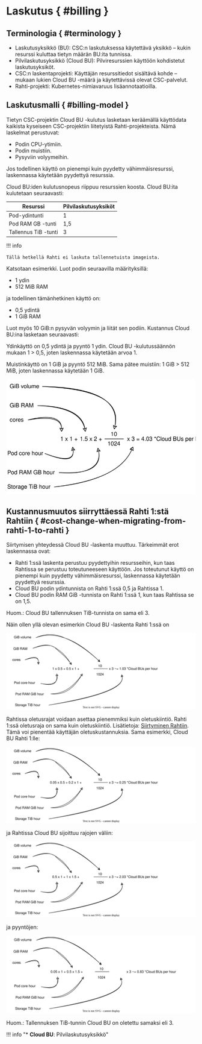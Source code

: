 # Laskutus { #billing }

## Terminologia { #terminology }

* Laskutusyksikkö (BU): CSC:n laskutuksessa käytettävä yksikkö – kukin resurssi kuluttaa tietyn määrän BU:ita tunnissa.
* Pilvilaskutusyksikkö (Cloud BU): Pilviresurssien käyttöön kohdistetut laskutusyksiköt.
* CSC:n laskentaprojekti: Käyttäjän resurssitiedot sisältävä kohde – mukaan lukien Cloud BU -määrä ja käytettävissä olevat CSC-palvelut.
* Rahti-projekti: Kubernetes-nimiavaruus lisäannotaatioilla.

## Laskutusmalli { #billing-model }

Tietyn CSC-projektin Cloud BU -kulutus lasketaan keräämällä käyttödata kaikista kyseiseen CSC-projektiin liitetyistä Rahti-projekteista.
Nämä laskelmat perustuvat:

* Podin CPU-ytimiin.
* Podin muistiin.
* Pysyviin volyymeihin.

Jos todellinen käyttö on pienempi kuin pyydetty vähimmäisresurssi, laskennassa käytetään pyydettyä resurssia.

Cloud BU:iden kulutusnopeus riippuu resurssien koosta. Cloud BU:ita kulutetaan seuraavasti:

| Resurssi         | Pilvilaskutusyksiköt |
|------------------|----------------------|
| Pod-ydintunti    | 1                    |
| Pod RAM GB -tunti| 1,5                  |
| Tallennus TiB -tunti | 3                |


!!! info

    Tällä hetkellä Rahti ei laskuta tallennetuista imageista.

Katsotaan esimerkki. Luot podin seuraavilla määrityksillä:

* 1 ydin
* 512 MiB RAM

ja todellinen tämänhetkinen käyttö on:

* 0,5 ydintä
* 1 GiB RAM

Luot myös 10 GiB:n pysyvän volyymin ja liität sen podiin. Kustannus Cloud BU:ina lasketaan seuraavasti:

Ydinkäyttö on 0,5 ydintä ja pyyntö 1 ydin. Cloud BU -kulutussäännön mukaan 1 > 0,5, joten laskennassa käytetään arvoa 1.

Muistinkäyttö on 1 GiB ja pyyntö 512 MiB. Sama pätee muistiin: 1 GiB > 512 MiB, joten laskennassa käytetään 1 GiB.

![BU-laskenta](../img/BU-calculation.drawio.svg)

<!--
## Laskutusyksikkölaskuri { #billing-unit-calculator }

Arvioidaksesi, kuinka paljon aiot käyttämiesi palvelujen laskutusyksiköitä kuluu, katso alla olevaa
laskuria. [Laskuri löytyy myös MyCSC:stä](https://my.csc.fi/buc/).

<iframe srcdoc="https://my.csc.fi/buc" style="width: 100%; height: 1300px; border: 0"></iframe>

-->
## Kustannusmuutos siirryttäessä Rahti 1:stä Rahtiin { #cost-change-when-migrating-from-rahti-1-to-rahti }

Siirtymisen yhteydessä Cloud BU -laskenta muuttuu. Tärkeimmät erot laskennassa ovat:

* Rahti 1:ssä laskenta perustuu pyydettyihin resursseihin, kun taas Rahtissa se perustuu toteutuneeseen käyttöön. Jos toteutunut käyttö on pienempi kuin pyydetty vähimmäisresurssi, laskennassa käytetään pyydettyä resurssia.
* Cloud BU podin ydintunnista on Rahti 1:ssä 0,5 ja Rahtissa 1.
* Cloud BU podin RAM GiB -tunnista on Rahti 1:ssä 1, kun taas Rahtissa se on 1,5.

Huom.: Cloud BU tallennuksen TiB-tunnista on sama eli 3.

Näin ollen yllä olevan esimerkin Cloud BU -laskenta Rahti 1:ssä on

![Cloud BU -laskenta Rahti 1:ssä](./images/Rahti1BU.drawio.svg)

Rahtissa oletusrajat voidaan asettaa pienemmiksi kuin oletuskiintiö. Rahti 1:ssä oletusraja on sama kuin oletuskiintiö. Lisätietoja: [Siirtyminen Rahtiin](../rahti/rahti-migration.md). Tämä voi pienentää käyttäjän oletuskustannuksia. Sama esimerkki, Cloud BU Rahti 1:lle:

![Oletuskustannus Rahti 1:ssä](./images/Rahti1Requests.drawio.svg)

ja Rahtissa Cloud BU sijoittuu
rajojen väliin:

![Rahtin oletusrajat](./images/RahtiLimits.drawio.svg)

ja pyyntöjen:

![Rahtin oletuspyynnöt](./images/RahtiRequest.drawio.svg)

Huom.: Tallennuksen TiB-tunnin Cloud BU on oletettu samaksi eli 3.

!!! info "\* **Cloud BU**: Pilvilaskutusyksikkö"